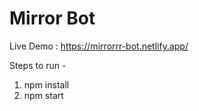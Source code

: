 # Mirror Bot

Live Demo : https://mirrorrr-bot.netlify.app/

Steps to run -

1. npm install
2. npm start
